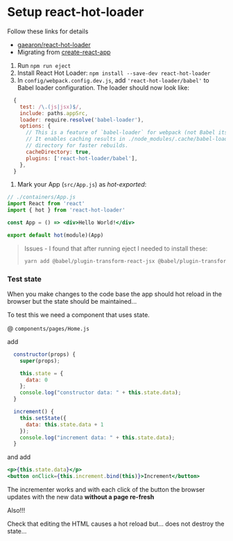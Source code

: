 # Setup react-hot-loader

Follow these links for details

- [gaearon/react-hot-loader](https://github.com/gaearon/react-hot-loader#recipes)
- Migrating from [create-react-app](https://github.com/facebookincubator/create-react-app)



1. Run `npm run eject`
2. Install React Hot Loader: `npm install --save-dev react-hot-loader`
3. In `config/webpack.config.dev.js`, add `'react-hot-loader/babel'` to Babel loader configuration. The loader should now look like:

```jsx
  {
    test: /\.(js|jsx)$/,
    include: paths.appSrc,
    loader: require.resolve('babel-loader'),
    options: {
      // This is a feature of `babel-loader` for webpack (not Babel itself).
      // It enables caching results in ./node_modules/.cache/babel-loader/
      // directory for faster rebuilds.
      cacheDirectory: true,
      plugins: ['react-hot-loader/babel'],
    },
  }
```

1. Mark your App (`src/App.js`) as *hot-exported*:

```jsx
// ./containers/App.js
import React from 'react'
import { hot } from 'react-hot-loader'

const App = () => <div>Hello World!</div>

export default hot(module)(App)
```



> Issues - I found that after running eject I needed to install these:
>
> ```bash
> yarn add @babel/plugin-transform-react-jsx @babel/plugin-transform-react-jsx-source @babel/plugin-transform-react-jsx-self
> ```



### Test state

When you make changes to the code base the app should hot reload in the browser but the state should be maintained...

To test this we need a component that uses state.

@ `components/pages/Home.js`

add

```jsx
  constructor(props) {
    super(props);

    this.state = {
      data: 0
    };
    console.log("constructor data: " + this.state.data);
  }

  increment() {
    this.setState({
      data: this.state.data + 1
    });
    console.log("increment data: " + this.state.data);
  }
```

and add

```jsx
<p>{this.state.data}</p>
<button onClick={this.increment.bind(this)}>Increment</button>
```

The incrementer works and with each click of the button the browser updates with the new data **without a page re-fresh**

Also!!!

Check that editing the HTML causes a hot reload but…  does not destroy the state...  

